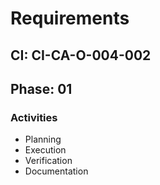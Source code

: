 # Requirements

## CI: CI-CA-O-004-002
## Phase: 01

### Activities
- Planning
- Execution
- Verification
- Documentation
